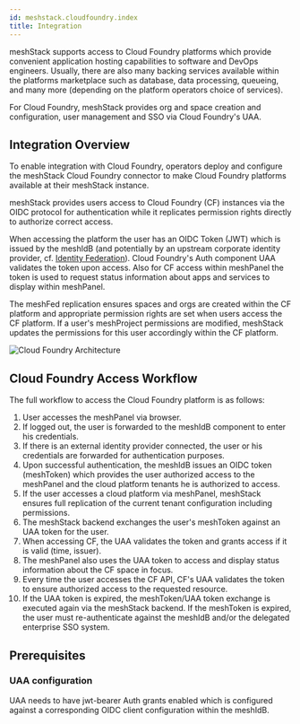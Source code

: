 ```yaml
---
id: meshstack.cloudfoundry.index
title: Integration
---
```


meshStack supports access to Cloud Foundry platforms which provide convenient application hosting capabilities to software and DevOps engineers. Usually, there are also many backing services available within the platforms marketplace such as database, data processing, queueing, and many more (depending on the platform operators choice of services).

For Cloud Foundry, meshStack provides org and space creation and configuration, user management and SSO via Cloud Foundry's UAA.

## Integration Overview

To enable integration with Cloud Foundry, operators deploy and configure the meshStack Cloud Foundry connector to make Cloud Foundry platforms available at their meshStack instance.

meshStack provides users access to Cloud Foundry (CF) instances via the OIDC protocol for authentication while it replicates permission rights directly to authorize correct access.

When accessing the platform the user has an OIDC Token (JWT) which is issued by the meshIdB (and potentially by an upstream corporate identity provider, cf. [Identity Federation](meshstack.identity-federation.md)). Cloud Foundry's Auth component UAA validates the token upon access. Also for CF access within meshPanel the token is used to request status information about apps and services to display within meshPanel.

The meshFed replication ensures spaces and orgs are created within the CF platform and appropriate permission rights are set when users access the CF platform. If a user's meshProject permissions are modified, meshStack updates the permissions for this user accordingly within the CF platform.

![Cloud Foundry Architecture](assets/cf-architecture.svg)

## Cloud Foundry Access Workflow

The full workflow to access the Cloud Foundry platform is as follows:

1. User accesses the meshPanel via browser.
2. If logged out, the user is forwarded to the meshIdB component to enter his credentials.
3. If there is an external identity provider connected, the user or his credentials are forwarded for authentication purposes.
4. Upon successful authentication, the meshIdB issues an OIDC token (meshToken) which provides the user authorized access to the meshPanel and the cloud platform tenants he is authorized to access.
5. If the user accesses a cloud platform via meshPanel, meshStack ensures full replication of the current tenant configuration including permissions.
6. The meshStack backend exchanges the user's meshToken against an UAA token for the user.
7. When accessing CF, the UAA validates the token and grants access if it is valid (time, issuer).
8. The meshPanel also uses the UAA token to access and display status information about the CF space in focus.
9. Every time the user accesses the CF API, CF's UAA validates the token to ensure authorized access to the requested resource.
10. If the UAA token is expired, the meshToken/UAA token exchange is executed again via the meshStack backend. If the meshToken is expired, the user must re-authenticate against the meshIdB and/or the delegated enterprise SSO system.

## Prerequisites

### UAA configuration

UAA needs to have jwt-bearer Auth grants enabled which is configured against a corresponding OIDC client configuration within the meshIdB.
